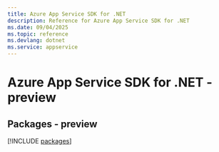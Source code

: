 ```yaml
---
title: Azure App Service SDK for .NET
description: Reference for Azure App Service SDK for .NET
ms.date: 09/04/2025
ms.topic: reference
ms.devlang: dotnet
ms.service: appservice
---
```

# Azure App Service SDK for .NET - preview
## Packages - preview
[!INCLUDE [packages](app-service-index.md)]